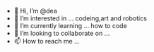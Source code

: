 - 👋 Hi, I’m @dea
- 👀 I’m interested in ... codeing,art and robotics
- 🌱 I’m currently learning ... how to code 
- 💞️ I’m looking to collaborate on ...
- 📫 How to reach me ... 

<!---
dea1222/dea1222 is a ✨ special ✨ repository because its `README.md` (this file) appears on your GitHub profile.
You can click the Preview link to take a look at your changes.
--->
